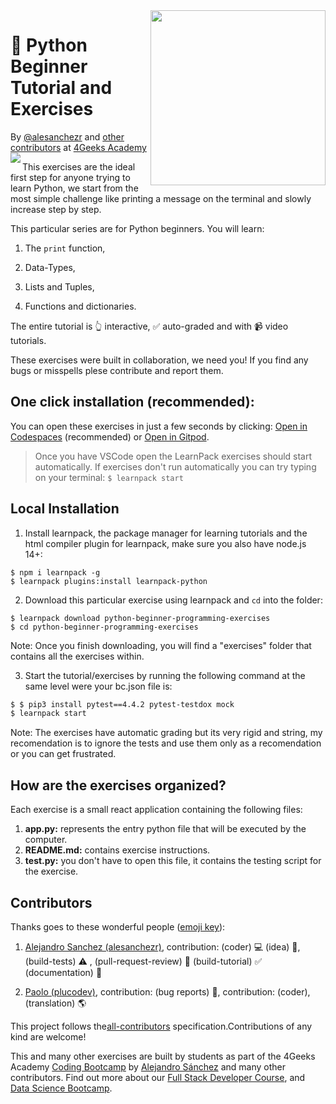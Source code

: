 <!-- hide -->
<img height="280" align="right" src="https://github.com/ElviraQDP/python-beginner-programming-exercises/blob/master/badge-python-bg.png?raw=true">


# 🐍 Python Beginner Tutorial and Exercises
By [@alesanchezr](https://twitter.com/alesanchezr) and [other contributors](https://github.com/4GeeksAcademy/python-beginner-programming-exercises/graphs/contributors) at [4Geeks Academy](http://4geeksacademy.com)
<img align="left" src="https://img.shields.io/github/last-commit/4geeksacademy/python-beginner-programming-exercises">
<!-- endhide -->

This exercises are the ideal first step for anyone trying to learn Python, we start from the most simple challenge like printing a message on the terminal and slowly increase step by step.

This particular series are for Python beginners. You will learn:

1. The `print` function, 

2. Data-Types, 

3. Lists and Tuples, 

4. Functions and dictionaries.

The entire tutorial is 👆 interactive, ✅ auto-graded and with 📹 video tutorials.

These exercises were built in collaboration, we need you! If you find any bugs or misspells plese contribute and report them.

<!-- hide -->

## One click installation (recommended):

You can open these exercises in just a few seconds by clicking: [Open in Codespaces](https://codespaces.new/?repo=4GeeksAcademy/python-beginner-programming-exercises) (recommended) or [Open in Gitpod](https://gitpod.io#https://github.com/4GeeksAcademy/python-beginner-programming-exercises).

> Once you have VSCode open the LearnPack exercises should start automatically. If exercises don't run automatically you can try typing on your terminal: `$ learnpack start`

## Local Installation

1. Install learnpack, the package manager for learning tutorials and the html compiler plugin for learnpack, make sure you also have node.js 14+:

```
$ npm i learnpack -g
$ learnpack plugins:install learnpack-python
```

2. Download this particular exercise using learnpack and `cd` into the folder:

```
$ learnpack download python-beginner-programming-exercises
$ cd python-beginner-programming-exercises
```

Note: Once you finish downloading, you will find a "exercises" folder that contains all the exercises within.

3. Start the tutorial/exercises by running the following command at the same level were your bc.json file is:

```sh
$ $ pip3 install pytest==4.4.2 pytest-testdox mock
$ learnpack start
```

Note: The exercises have automatic grading but its very rigid and string, my recomendation is to ignore the tests and use them only as a recomendation or you can get frustrated.

<!-- endhide -->
## How are the exercises organized?

Each exercise is a small react application containing the following files:

1. **app.py:** represents the entry python file that will be executed by the computer.
2. **README.md:** contains exercise instructions.
3. **test.py:** you don't have to open this file, it contains the testing script for the exercise.

## Contributors

Thanks goes to these wonderful people ([emoji key](https://github.com/kentcdodds/all-contributors#emoji-key)):

1. [Alejandro Sanchez (alesanchezr)](https://github.com/alesanchezr), contribution: (coder) 💻  (idea) 🤔, (build-tests) ⚠️ , (pull-request-review) 👀 (build-tutorial) ✅ (documentation) 📖

2. [Paolo (plucodev)](https://github.com/plucodev), contribution: (bug reports) 🐛, contribution: (coder), (translation) 🌎

This project follows the[all-contributors](https://github.com/kentcdodds/all-contributors) specification.Contributions of any kind are welcome!

This and many other exercises are built by students as part of the 4Geeks Academy [Coding Bootcamp](https://4geeksacademy.com/us/coding-bootcamp) by [Alejandro Sánchez](https://twitter.com/alesanchezr) and many other contributors. Find out more about our [Full Stack Developer Course](https://4geeksacademy.com/us/coding-bootcamps/part-time-full-stack-developer), and  [Data Science Bootcamp](https://4geeksacademy.com/us/coding-bootcamps/datascience-machine-learning).
